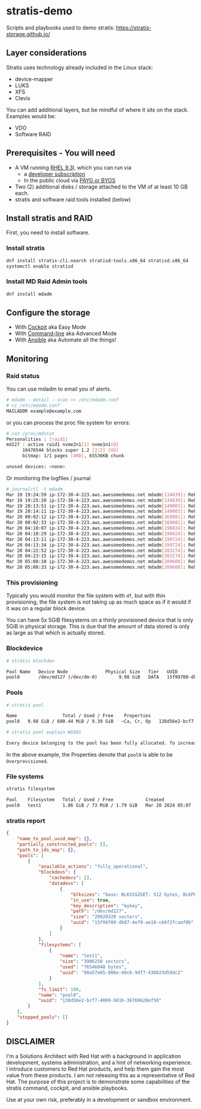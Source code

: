# stratis-demo
Scripts and playbooks used to demo stratis: https://stratis-storage.github.io/

## Layer considerations

Stratis uses technology already included in the Linux stack:

* device-mapper
* LUKS
* XFS
* Clevis

You can add additional layers, but be mindful of where it sits on the stack. Examples would be:

* VDO
* Software RAID

## Prerequisites - You will need

* A VM running [RHEL 9.3][rhel]l, which you can run via
    * a [developer subscription][rhel-dev]
    * In the public cloud via [PAYG or BYOS][ccsp]
* Two (2) additional disks / storage attached to the VM of at least 10 GB each.
* stratis and software raid tools installed (below)

[rhel]: https://www.redhat.com/en/technologies/linux-platforms/enterprise-linux
[rhel-dev]: https://developers.redhat.com/articles/faqs-no-cost-red-hat-enterprise-linux
[ccsp]: https://www.redhat.com/en/blog/how-deploy-red-hat-enterprise-linux-cloud

## Install stratis and RAID

First, you need to install software.

### Install stratis

```bash
dnf install stratis-cli.noarch stratisd-tools.x86_64 stratisd.x86_64
systemctl enable stratisd
```

### Install MD Raid Admin tools
```bash
dnf install mdadm
```

## Configure the storage

* With [Cockpit](/Configure_Cockpit.md) aka Easy Mode
* With [Command-line](/Configure_Command.md) aka Advanced Mode
* With [Ansible](/Configure_Ansible.md) aka Automate all the things!

## Monitoring

### Raid status

You can use mdadm to email you of alerts.

```bash
# mdadm --detail --scan >> /etc/mdadm.conf
# vi /etc/mdadm.conf
MAILADDR example@example.com
```

or you can process the proc file system for errors:

```bash
# cat /proc/mdstat
Personalities : [raid1]
md127 : active raid1 nvme2n1[1] nvme1n1[0]
      10476544 blocks super 1.2 [2/2] [UU]
      bitmap: 1/1 pages [4KB], 65536KB chunk

unused devices: <none>
```

Or monitoring the logfiles / journal

```bash
# journalctl -t mdadm
Mar 19 19:24:59 ip-172-30-4-223.aws.awesomedemos.net mdadm[134839]: Rebuild74 event detected on md device /dev/md/raid0
Mar 19 19:25:20 ip-172-30-4-223.aws.awesomedemos.net mdadm[134839]: RebuildFinished event detected on md device /dev/md/raid0
Mar 19 20:13:51 ip-172-30-4-223.aws.awesomedemos.net mdadm[149003]: Rebuild74 event detected on md device /dev/md/raid0
Mar 19 20:14:11 ip-172-30-4-223.aws.awesomedemos.net mdadm[149003]: RebuildFinished event detected on md device /dev/md/raid0
Mar 20 00:02:12 ip-172-30-4-223.aws.awesomedemos.net mdadm[169881]: Rebuild73 event detected on md device /dev/md/raid0
Mar 20 00:02:33 ip-172-30-4-223.aws.awesomedemos.net mdadm[169881]: RebuildFinished event detected on md device /dev/md/raid0
Mar 20 04:10:07 ip-172-30-4-223.aws.awesomedemos.net mdadm[196024]: Rebuild73 event detected on md device /dev/md/raid0
Mar 20 04:10:29 ip-172-30-4-223.aws.awesomedemos.net mdadm[196024]: RebuildFinished event detected on md device /dev/md/raid0
Mar 20 04:13:11 ip-172-30-4-223.aws.awesomedemos.net mdadm[199724]: Rebuild72 event detected on md device /dev/md/raid0
Mar 20 04:13:34 ip-172-30-4-223.aws.awesomedemos.net mdadm[199724]: RebuildFinished event detected on md device /dev/md/raid0
Mar 20 04:22:52 ip-172-30-4-223.aws.awesomedemos.net mdadm[203274]: Rebuild72 event detected on md device /dev/md/raid0
Mar 20 04:23:15 ip-172-30-4-223.aws.awesomedemos.net mdadm[203274]: RebuildFinished event detected on md device /dev/md/raid0
Mar 20 05:08:10 ip-172-30-4-223.aws.awesomedemos.net mdadm[209608]: Rebuild72 event detected on md device /dev/md/raid0
Mar 20 05:08:33 ip-172-30-4-223.aws.awesomedemos.net mdadm[209608]: RebuildFinished event detected on md device /dev/md/raid0
```

### This provisioning

Typically you would monitor the file system with `df`, but with thin
provisioning, the file system is not taking up as much space as if it would if
it was on a regular block device.

You can have 5x 5GiB filesystems on a thinly provisioned device that is only
5GiB in physical storage. This is due that the amount of data stored is only as
large as that which is actually stored.

### Blockdevice

```bash
# stratis blockdev

Pool Name   Device Node              Physical Size   Tier   UUID
pool0       /dev/md127 (/dev/dm-0)        9.98 GiB   DATA   15f99708-db87-4e79-ae10-c66f2fcaaf0b
```

### Pools

```bash
# stratis pool

Name                 Total / Used / Free    Properties                                   UUID   Alerts
pool0   9.98 GiB / 600.44 MiB / 9.39 GiB   ~Ca, Cr, Op   138d56e2-bcf7-4069-b81b-36769628ef50   WS001

# stratis pool explain WS001

Every device belonging to the pool has been fully allocated. To increase the allocable space, add additional data devices to the pool.
```

In the above example, the Properties denote that `pool0` is able to be `Overprovisioned`.

### File systems
```bash
stratis filesystem

Pool    Filesystem   Total / Used / Free            Created             Device                     UUID
pool0   test1        1.86 GiB / 73 MiB / 1.79 GiB   Mar 20 2024 05:07   /dev/stratis/pool0/test1   08a57e65-006e-49c6-9df7-438b23d59dc2
```

### stratis report

```json
{
    "name_to_pool_uuid_map": {},
    "partially_constructed_pools": [],
    "path_to_ids_map": {},
    "pools": [
        {
            "available_actions": "fully_operational",
            "blockdevs": {
                "cachedevs": [],
                "datadevs": [
                    {
                        "blksizes": "base: BLKSSSZGET: 512 bytes, BLKPBSZGET: 512 bytes, crypt: BLKSSSZGET: 512 bytes, BLKPBSZGET: 512 bytes",
                        "in_use": true,
                        "key_description": "mykey",
                        "path": "/dev/md127",
                        "size": "20920320 sectors",
                        "uuid": "15f99708-db87-4e79-ae10-c66f2fcaaf0b"
                    }
                ]
            },
            "filesystems": [
                {
                    "name": "test1",
                    "size": "3906250 sectors",
                    "used": "76546048 bytes",
                    "uuid": "08a57e65-006e-49c6-9df7-438b23d59dc2"
                }
            ],
            "fs_limit": 100,
            "name": "pool0",
            "uuid": "138d56e2-bcf7-4069-b81b-36769628ef50"
        }
    ],
    "stopped_pools": []
}
```

## DISCLAIMER

I'm a Solutions Architect with Red Hat with a background in application
development, systems administration, and a hint of networking experience. I
introduce customers to Red Hat products, and help them gain the most value from
these products. I am not releasing this as a representative of Red Hat. The
purpose of this project is to demonstrate some capabilities of the stratis
command, cockpit, and ansible playbooks.

Use at your own risk, preferably in a development or sandbox environment.
